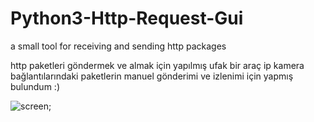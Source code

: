 # Python3-Http-Request-Gui

a small tool for receiving and sending http packages

http paketleri göndermek ve almak için yapılmış ufak bir araç 
ip kamera bağlantılarındaki paketlerin manuel gönderimi ve izlenimi için yapmış bulundum :)

![screen](https://i.ibb.co/99D0KY8/asdasdas.png);
